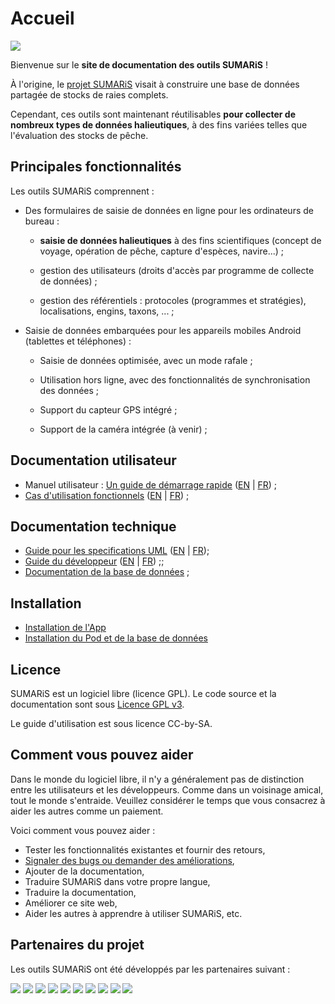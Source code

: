 # Accueil

![](./images/logos/logo-sumaris-large.png)

Bienvenue sur le **site de documentation des outils SUMARiS** !

À l'origine, le [projet SUMARiS](www.sumaris.net) visait à construire une base de données partagée de stocks de raies complets.

Cependant, ces outils sont maintenant réutilisables **pour collecter de nombreux types de données halieutiques**, à des fins variées telles que l'évaluation des stocks de pêche.


## Principales fonctionnalités

Les outils SUMARiS comprennent :

- Des formulaires de saisie de données en ligne pour les ordinateurs de bureau :

    * **saisie de données halieutiques** à des fins scientifiques (concept de voyage, opération de pêche, capture d'espèces, navire...) ;

    * gestion des utilisateurs (droits d'accès par programme de collecte de données) ;

    * gestion des référentiels : protocoles (programmes et stratégies), localisations, engins, taxons, ... ;

- Saisie de données embarquées pour les appareils mobiles Android (tablettes et téléphones) :

    * Saisie de données optimisée, avec un mode rafale ;

    * Utilisation hors ligne, avec des fonctionnalités de synchronisation des données ;

    * Support du capteur GPS intégré ;

    * Support de la caméra intégrée (à venir) ;


## Documentation utilisateur

- Manuel utilisateur : [Un guide de démarrage rapide](doc/user-manual/index.md) ([EN](doc/user-manual/index.md) | [FR](doc/user-manual/index_fr.md)) ;
- [Cas d'utilisation fonctionnels](doc/use-case/index_en.md) ([EN](doc/use-case/index_en.md) | [FR](doc/use-case/index.md)) ;

## Documentation technique

- [Guide pour les specifications UML](uml_guide_fr.md) ([EN](uml_guide.md) | [FR](uml_guide_fr.md));
- [Guide du développeur](developer_guide.md) ([EN](developer_guide.md) | [FR](doc/developer_guide_fr.md)) ;;
- [Documentation de la base de données](db.md) ;

## Installation

- [Installation de l'App](app.md)
- [Installation du Pod et de la base de données](pod.md)

## Licence

SUMARiS est un logiciel libre (licence GPL). Le code source et la documentation sont sous [Licence GPL v3](LICENSE.md).

Le guide d'utilisation est sous licence CC-by-SA.

## Comment vous pouvez aider

Dans le monde du logiciel libre, il n'y a généralement pas de distinction entre les utilisateurs et les développeurs.
Comme dans un voisinage amical, tout le monde s'entraide.
Veuillez considérer le temps que vous consacrez à aider les autres comme un paiement.

Voici comment vous pouvez aider :

- Tester les fonctionnalités existantes et fournir des retours,
- [Signaler des bugs ou demander des améliorations](https://github.com/sumaris-net/sumaris-app/issues),
- Ajouter de la documentation,
- Traduire SUMARiS dans votre propre langue,
- Traduire la documentation,
- Améliorer ce site web,
- Aider les autres à apprendre à utiliser SUMARiS, etc.


## Partenaires du projet

Les outils SUMARiS ont été développés par les partenaires suivant :

[![](./images/logos/logo-eis.png)](https://www.e-is.pro)
[![](./images/logos/logo-ifremer.png)](https://www.ifremer.fr)
[![](./images/logos/logo-ilvo.png)](https://www.ilvo.vlaanderen.be)
[![](./images/logos/logo-interreg2seas.png)](https://www.interreg2seas.eu)
[![](./images/logos/logo-nausicaa.png)](https://www.nausicaa.fr)
[![](./images/logos/logo-fromnord.png)](http://www.fromnord.fr)
[![](./images/logos/logo-redercentrale.png)](https://www.rederscentrale.be)
[![](./images/logos/logo-lpdb.png)](https://www.pecheursdebretagne.eu)
[![](./images/logos/logo-aglia.png)](https://www.aglia.fr)
[![](./images/logos/logo-sfa.png)](https://www.sfa.sc)
